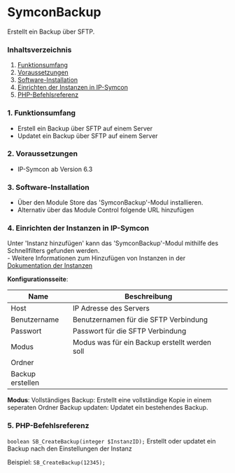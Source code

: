 # SymconBackup
Erstellt ein Backup über SFTP.

### Inhaltsverzeichnis

1. [Funktionsumfang](#1-funktionsumfang)
2. [Voraussetzungen](#2-voraussetzungen)
3. [Software-Installation](#3-software-installation)
4. [Einrichten der Instanzen in IP-Symcon](#4-einrichten-der-instanzen-in-ip-symcon)
5. [PHP-Befehlsreferenz](#5-php-befehlsreferenz)

### 1. Funktionsumfang

* Erstell ein Backup über SFTP auf einem Server
* Updatet ein Backup über SFTP auf einem Server

### 2. Voraussetzungen

- IP-Symcon ab Version 6.3

### 3. Software-Installation

* Über den Module Store das 'SymconBackup'-Modul installieren.
* Alternativ über das Module Control folgende URL hinzufügen

### 4. Einrichten der Instanzen in IP-Symcon

 Unter 'Instanz hinzufügen' kann das 'SymconBackup'-Modul mithilfe des Schnellfilters gefunden werden.  
	- Weitere Informationen zum Hinzufügen von Instanzen in der [Dokumentation der Instanzen](https://www.symcon.de/service/dokumentation/konzepte/instanzen/#Instanz_hinzufügen)

__Konfigurationsseite__:

Name     | Beschreibung
-------- | ------------------
Host  | IP Adresse des Servers
Benutzername | Benutzernamen für die SFTP Verbindung 
Passwort | Passwort für die SFTP Verbindung 
Modus | Modus was für ein Backup erstellt werden soll  
Ordner | 
Backup erstellen | 

__Modus__: 
Vollständiges Backup: Erstellt eine vollständige Kopie in einem seperaten Ordner 
Backup updaten: Updatet ein bestehendes Backup. 

### 5. PHP-Befehlsreferenz

`boolean SB_CreateBackup(integer $InstanzID);`
Erstellt oder updatet ein Backup nach den Einstellungen der Instanz

Beispiel:
`SB_CreateBackup(12345);`